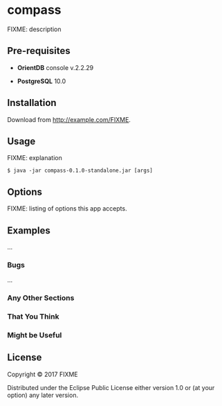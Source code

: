 # compass

FIXME: description

## Pre-requisites
- **OrientDB** console v.2.2.29

- **PostgreSQL** 10.0



## Installation

Download from http://example.com/FIXME.

## Usage

FIXME: explanation

    $ java -jar compass-0.1.0-standalone.jar [args]

## Options

FIXME: listing of options this app accepts.

## Examples

...

### Bugs

...

### Any Other Sections
### That You Think
### Might be Useful

## License

Copyright © 2017 FIXME

Distributed under the Eclipse Public License either version 1.0 or (at
your option) any later version.

